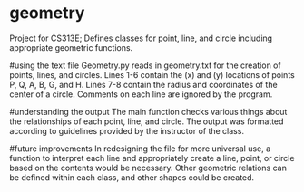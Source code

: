 # geometry
Project for CS313E; Defines classes for point, line, and circle including appropriate geometric functions.

#using the text  file
Geometry.py reads in geometry.txt for the creation of points, lines, and circles.
Lines 1-6 contain the (x) and (y) locations of points P, Q, A, B, G, and H.
Lines 7-8 contain the radius and coordinates of the center of a circle.
Comments on each line are ignored by the program.

#understanding the output
The main function checks various things about the relationships of each point, line, and circle.
The output was formatted according to guidelines provided by the instructor of the class.

#future improvements
In redesigning the file for more universal use, a function to interpret each line and appropriately create a line, point, or circle based on the contents would be necessary.
Other geometric relations can be defined within each class, and other shapes could be created.
